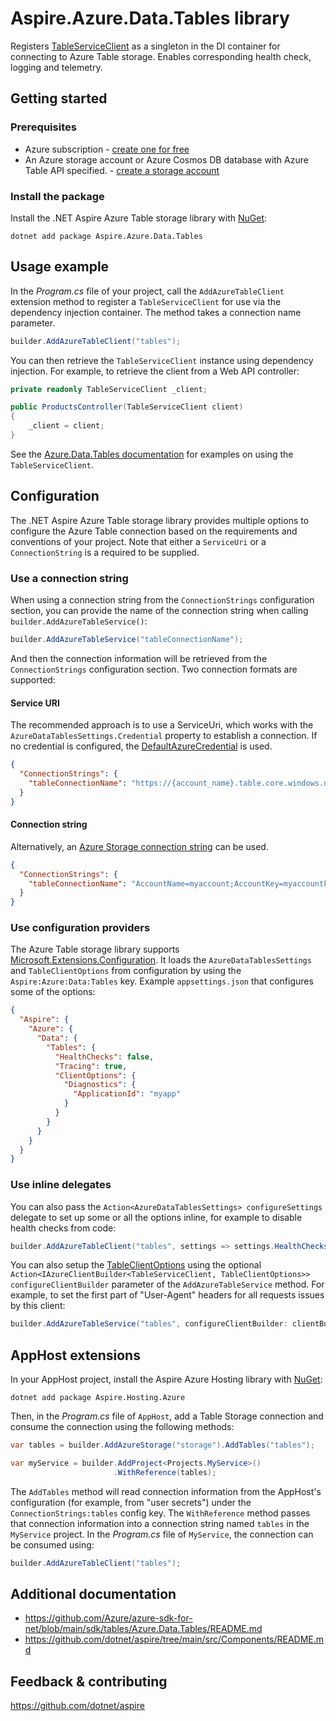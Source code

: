 # Aspire.Azure.Data.Tables library

Registers [TableServiceClient](https://learn.microsoft.com/dotnet/api/azure.data.tables.tableserviceclient) as a singleton in the DI container for connecting to Azure Table storage. Enables corresponding health check, logging and telemetry.

## Getting started

### Prerequisites

- Azure subscription - [create one for free](https://azure.microsoft.com/free/)
- An Azure storage account or Azure Cosmos DB database with Azure Table API specified. - [create a storage account](https://learn.microsoft.com/azure/storage/common/storage-account-create)

### Install the package

Install the .NET Aspire Azure Table storage library with [NuGet](https://www.nuget.org):

```dotnetcli
dotnet add package Aspire.Azure.Data.Tables
```

## Usage example

In the _Program.cs_ file of your project, call the `AddAzureTableClient` extension method to register a `TableServiceClient` for use via the dependency injection container. The method takes a connection name parameter.

```csharp
builder.AddAzureTableClient("tables");
```

You can then retrieve the `TableServiceClient` instance using dependency injection. For example, to retrieve the client from a Web API controller:

```csharp
private readonly TableServiceClient _client;

public ProductsController(TableServiceClient client)
{
    _client = client;
}
```

See the [Azure.Data.Tables documentation](https://github.com/Azure/azure-sdk-for-net/blob/main/sdk/tables/Azure.Data.Tables/README.md) for examples on using the `TableServiceClient`.

## Configuration

The .NET Aspire Azure Table storage library provides multiple options to configure the Azure Table connection based on the requirements and conventions of your project. Note that either a `ServiceUri` or a `ConnectionString` is a required to be supplied.

### Use a connection string

When using a connection string from the `ConnectionStrings` configuration section, you can provide the name of the connection string when calling `builder.AddAzureTableService()`:

```csharp
builder.AddAzureTableService("tableConnectionName");
```

And then the connection information will be retrieved from the `ConnectionStrings` configuration section. Two connection formats are supported:

#### Service URI

The recommended approach is to use a ServiceUri, which works with the `AzureDataTablesSettings.Credential` property to establish a connection. If no credential is configured, the [DefaultAzureCredential](https://learn.microsoft.com/dotnet/api/azure.identity.defaultazurecredential) is used.

```json
{
  "ConnectionStrings": {
    "tableConnectionName": "https://{account_name}.table.core.windows.net/"
  }
}
```

#### Connection string

Alternatively, an [Azure Storage connection string](https://learn.microsoft.com/azure/storage/common/storage-configure-connection-string) can be used.

```json
{
  "ConnectionStrings": {
    "tableConnectionName": "AccountName=myaccount;AccountKey=myaccountkey"
  }
}
```

### Use configuration providers

The Azure Table storage library supports [Microsoft.Extensions.Configuration](https://learn.microsoft.com/dotnet/api/microsoft.extensions.configuration). It loads the `AzureDataTablesSettings` and `TableClientOptions` from configuration by using the `Aspire:Azure:Data:Tables` key. Example `appsettings.json` that configures some of the options:

```json
{
  "Aspire": {
    "Azure": {
      "Data": {
        "Tables": {
          "HealthChecks": false,
          "Tracing": true,
          "ClientOptions": {
            "Diagnostics": {
              "ApplicationId": "myapp"
            }
          }
        }
      }
    }
  }
}
```

### Use inline delegates

You can also pass the `Action<AzureDataTablesSettings> configureSettings` delegate to set up some or all the options inline, for example to disable health checks from code:

```csharp
builder.AddAzureTableClient("tables", settings => settings.HealthChecks = false);
```

You can also setup the [TableClientOptions](https://learn.microsoft.com/dotnet/api/azure.data.tables.tableclientoptions) using the optional `Action<IAzureClientBuilder<TableServiceClient, TableClientOptions>> configureClientBuilder` parameter of the `AddAzureTableService` method. For example, to set the first part of "User-Agent" headers for all requests issues by this client:

```csharp
builder.AddAzureTableService("tables", configureClientBuilder: clientBuilder => clientBuilder.ConfigureOptions(options => options.Diagnostics.ApplicationId = "myapp"));
```

## AppHost extensions

In your AppHost project, install the Aspire Azure Hosting library with [NuGet](https://www.nuget.org):

```dotnetcli
dotnet add package Aspire.Hosting.Azure
```

Then, in the _Program.cs_ file of `AppHost`, add a Table Storage connection and consume the connection using the following methods:

```csharp
var tables = builder.AddAzureStorage("storage").AddTables("tables");

var myService = builder.AddProject<Projects.MyService>()
                       .WithReference(tables);
```

The `AddTables` method will read connection information from the AppHost's configuration (for example, from "user secrets") under the `ConnectionStrings:tables` config key. The `WithReference` method passes that connection information into a connection string named `tables` in the `MyService` project. In the _Program.cs_ file of `MyService`, the connection can be consumed using:

```csharp
builder.AddAzureTableClient("tables");
```

## Additional documentation

* https://github.com/Azure/azure-sdk-for-net/blob/main/sdk/tables/Azure.Data.Tables/README.md
* https://github.com/dotnet/aspire/tree/main/src/Components/README.md

## Feedback & contributing

https://github.com/dotnet/aspire
